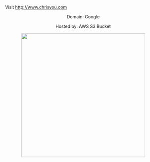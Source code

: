 Visit http://www.chrisyou.com

<p align="center">Domain: Google</p>
<p align="center">Hosted by: AWS S3 Bucket</p>

<p align="center">
  <img src="https://chrisyou-backup-website.s3.amazonaws.com/assets/website-3.png" width ="400px">
</p>
